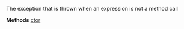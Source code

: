 The exception that is thrown when an expression is not a method call

**Methods**
[ctor](Bifrost.Commands.ExpressionNotMethodCallException.ctor)
